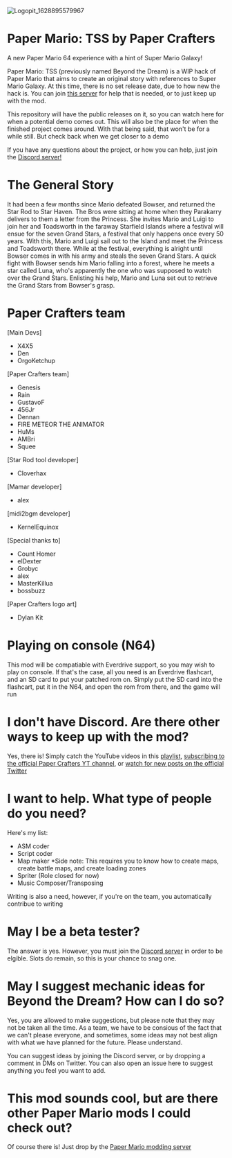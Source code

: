 ![Logopit_1628895579967](https://user-images.githubusercontent.com/50627538/131228043-8253e63e-00a8-4bb7-8598-fbd468aac30c.png)


# Paper Mario: TSS by Paper Crafters
A new Paper Mario 64 experience with a hint of Super Mario Galaxy!

Paper Mario: TSS (previously named Beyond the Dream) is a WIP hack of Paper Mario that aims to create an original story with references to Super Mario Galaxy. At this time, there is no set release date, due to how new the hack is. You can join [this server](https://discord.gg/bN4hrXNgRW) for help that is needed, or to just keep up with the mod. 

This repository will have the public releases on it, so you can watch here for when a potential demo comes out. This will also be the place for when the finished project comes around. With that being said, that won't be for a while still. But check back when we get closer to a demo


If you have any questions about the project, or how you can help, just join the [Discord server!](https://discord.gg/bN4hrXNgRW)

# The General Story
It had been a few months since Mario defeated Bowser, and returned the Star Rod to Star Haven. The Bros were sitting at home when they Parakarry delivers to them a letter from the Princess. She invites Mario and Luigi to join her and Toadsworth in the faraway Starfield Islands where a festival will ensue for the seven Grand Stars, a festival that only happens once every 50 years. With this, Mario and Luigi sail out to the Island and meet the Princess and Toadsworth there. While at the festival, everything is alright until Bowser comes in with his army and steals the seven Grand Stars. A quick fight with Bowser sends him Mario falling into a forest, where he meets a star called Luna, who's apparently the one who was supposed to watch over the Grand Stars. Enlisting his help, Mario and Luna set out to retrieve the Grand Stars from Bowser's grasp.

# Paper Crafters team
[Main Devs]
- X4X5
- Den
- OrgoKetchup

[Paper Crafters team]
- Genesis
- Rain
- GustavoF
- 456Jr
- Dennan
- FIRE METEOR THE ANIMATOR
- HuMs
- AMBri
- Squee

[Star Rod tool developer]
- Cloverhax

[Mamar developer]
- alex

[midi2bgm developer]
- KernelEquinox

[Special thanks to]
- Count Homer
- elDexter
- Grobyc
- alex
- MasterKillua
- bossbuzz

[Paper Crafters logo art]
- Dylan Kit

# Playing on console (N64)
This mod will be compatiable with Everdrive support, so you may wish to play on console. If that's the case, all you need is an Everdrive flashcart, and an SD card to put your patched rom on. Simply put the SD card into the flashcart, put it in the N64, and open the rom from there, and the game will run

# I don't have Discord. Are there other ways to keep up with the mod?
Yes, there is! Simply catch the YouTube videos in this [playlist](https://youtube.com/playlist?list=PLJ9UtDRJbsbspRZyCI_V3VNUvyO-XkN2U), [subscribing to the official Paper Crafters YT channel](https://www.youtube.com/channel/UCZFgkKsSFqgJOsSzIisKKfw), or [watch for new posts on the official Twitter](https://twitter.com/PMModders)

# I want to help. What type of people do you need?
Here's my list:

- ASM coder
- Script coder
- Map maker
  *Side note: This requires you to know how to create maps, create battle maps, and create loading zones
- Spriter (Role closed for now)
- Music Composer/Transposing

Writing is also a need, however, if you're on the team, you automatically contribue to writing

# May I be a beta tester?
The answer is yes. However, you must join the [Discord server](https://discord.gg/bN4hrXNgRW) in order to be elgible. Slots do remain, so this is your chance to snag one.

# May I suggest mechanic ideas for Beyond the Dream? How can I do so?
Yes, you are allowed to make suggestions, but please note that they may not be taken all the time. As a team, we have to be consious of the fact that we can't please everyone, and sometimes, some ideas may not best align with what we have planned for the future. Please understand.

You can suggest ideas by joining the Discord server, or by dropping a comment in DMs on Twitter. You can also open an issue here to suggest anything you feel you want to add.

# This mod sounds cool, but are there other Paper Mario mods I could check out?
Of course there is! Just drop by the [Paper Mario modding server](https://discord.gg/JGJ7H5R7eS)
